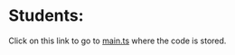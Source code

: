 # Students:
Click on this link to go to [main.ts](https://github.com/SockPuppet-iD/virtual-beetlez-pet/blob/master/main.ts) where the code is stored.
